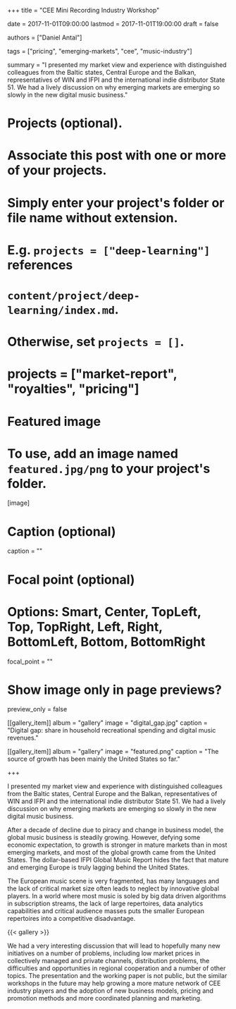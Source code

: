+++
title = "CEE Mini Recording Industry Workshop"

date = 2017-11-01T09:00:00
lastmod = 2017-11-01T19:00:00
draft = false

authors = ["Daniel Antal"]

tags = ["pricing", "emerging-markets", "cee", "music-industry"]

summary = "I presented my market view and experience with distinguished colleagues from the Baltic states, Central Europe and the Balkan, representatives of WIN and IFPI and the international indie distributor State 51. We had a lively discussion on why emerging markets are emerging so slowly in the new digital music business."

# Projects (optional).
#   Associate this post with one or more of your projects.
#   Simply enter your project's folder or file name without extension.
#   E.g. `projects = ["deep-learning"]` references 
#   `content/project/deep-learning/index.md`.
#   Otherwise, set `projects = []`.
# projects = ["market-report", "royalties", "pricing"]

# Featured image
# To use, add an image named `featured.jpg/png` to your project's folder. 
[image]
  # Caption (optional)
  caption = ""

  # Focal point (optional)
  # Options: Smart, Center, TopLeft, Top, TopRight, Left, Right, BottomLeft, Bottom, BottomRight
  focal_point = ""

  # Show image only in page previews?
  preview_only = false

[[gallery_item]]
album = "gallery"
image = "digital_gap.jpg"
caption = "Digital gap: share in household recreational spending and digital music revenues."

[[gallery_item]]
album = "gallery"
image = "featured.png"
caption = "The source of growth has been mainly the United States so far."


+++


I presented my market view and experience with distinguished colleagues from the Baltic states, Central Europe and the Balkan, representatives of WIN and IFPI and the international indie distributor State 51. We had a lively discussion on why emerging markets are emerging so slowly in the new digital music business.


After a decade of decline due to piracy and change in business model, the global music business is steadily growing.  However, defying some economic expectation, to growth is stronger in mature markets than in most emerging markets, and most of the global growth came from the United States. The dollar-based IFPI Global Music Report hides the fact that mature and emerging Europe is truly lagging behind the United States.

The European music scene is very fragmented, has many languages and the lack of critical market size often leads to neglect by innovative global players. In a world where most music is soled by big data driven algorithms in subscription streams, the lack of large repertoires, data analytics capabilities and critical audience masses puts the smaller European repertoires into a competitive disadvantage.

{{< gallery >}}

We had a very interesting discussion that will lead to hopefully many new initiatives on a number of problems, including low market prices in collectively managed and private channels, distribution problems, the difficulties and opportunities in regional cooperation and a number of other topics. 
The presentation and the working paper is not public, but the similar workshops in the future may help growing a more mature network of CEE industry players and the adoption of new business models, pricing and promotion methods and more coordinated planning and marketing. 


